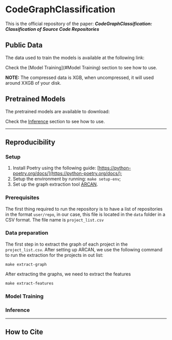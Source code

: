 # CodeGraphClassification

This is the official repository of the paper: **_CodeGraphClassification: Classification of Source Code Repositories_**

## Public Data

The data used to train the models is available at the following link:

Check the [Model Training](#Model Training) section to see how to use.

**NOTE:** The compressed data is XGB, when uncompressed, it will used around XXGB of your disk.

## Pretrained Models

The pretrained models are available to download:

Check the [Inference](#Inference) section to see how to use.

___

## Reproducibility

### Setup

1. Install Poetry using the following guide: [https://python-poetry.org/docs/](https://python-poetry.org/docs/);
2. Setup the environment by running: `make setup-env`;
3. Set up the graph extraction tool [ARCAN](www.arcan.tech).

### Prerequisites

The first thing required to run the repository is to have a list of repositories in the format `user/repo`, in our case,
this file is located in the `data` folder in a CSV format. The file name is `project_list.csv`

### Data preparation

The first step in to extract the graph of each project in the `project_list.csv`. After setting up ARCAN, we use the
following command to run the extraction for the projects in out list:

```commandline
make extract-graph
```

After extracting the graphs, we need to extract the features

```commandline
make extract-features
```

### Model Training

### Inference

___

## How to Cite

